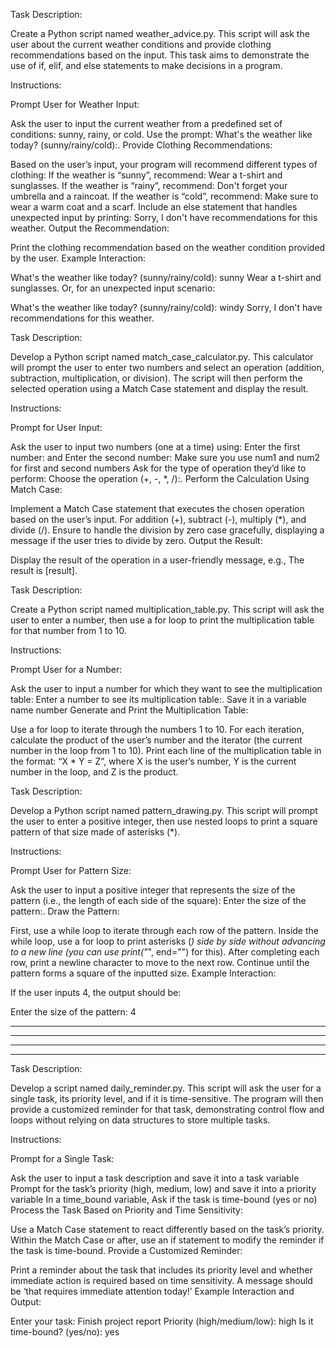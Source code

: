 Task Description:

Create a Python script named weather_advice.py. This script will ask the user about the current weather conditions and provide clothing recommendations based on the input. This task aims to demonstrate the use of if, elif, and else statements to make decisions in a program.

Instructions:

Prompt User for Weather Input:

Ask the user to input the current weather from a predefined set of conditions: sunny, rainy, or cold.
Use the prompt: What's the weather like today? (sunny/rainy/cold):.
Provide Clothing Recommendations:

Based on the user’s input, your program will recommend different types of clothing:
If the weather is “sunny”, recommend: Wear a t-shirt and sunglasses.
If the weather is “rainy”, recommend: Don't forget your umbrella and a raincoat.
If the weather is “cold”, recommend: Make sure to wear a warm coat and a scarf.
Include an else statement that handles unexpected input by printing: Sorry, I don't have recommendations for this weather.
Output the Recommendation:

Print the clothing recommendation based on the weather condition provided by the user.
Example Interaction:

What's the weather like today? (sunny/rainy/cold): sunny
Wear a t-shirt and sunglasses.
Or, for an unexpected input scenario:

What's the weather like today? (sunny/rainy/cold): windy
Sorry, I don't have recommendations for this weather.






Task Description:

Develop a Python script named match_case_calculator.py. This calculator will prompt the user to enter two numbers and select an operation (addition, subtraction, multiplication, or division). The script will then perform the selected operation using a Match Case statement and display the result.

Instructions:

Prompt for User Input:

Ask the user to input two numbers (one at a time) using: Enter the first number: and Enter the second number:
Make sure you use num1 and num2 for first and second numbers
Ask for the type of operation they’d like to perform: Choose the operation (+, -, *, /):.
Perform the Calculation Using Match Case:

Implement a Match Case statement that executes the chosen operation based on the user’s input.
For addition (+), subtract (-), multiply (*), and divide (/).
Ensure to handle the division by zero case gracefully, displaying a message if the user tries to divide by zero.
Output the Result:

Display the result of the operation in a user-friendly message, e.g., The result is [result].





Task Description:

Create a Python script named multiplication_table.py. This script will ask the user to enter a number, then use a for loop to print the multiplication table for that number from 1 to 10.

Instructions:

Prompt User for a Number:

Ask the user to input a number for which they want to see the multiplication table: Enter a number to see its multiplication table:.
Save it in a variable name number
Generate and Print the Multiplication Table:

Use a for loop to iterate through the numbers 1 to 10.
For each iteration, calculate the product of the user’s number and the iterator (the current number in the loop from 1 to 10).
Print each line of the multiplication table in the format: “X * Y = Z”, where X is the user’s number, Y is the current number in the loop, and Z is the product.






Task Description:

Develop a Python script named pattern_drawing.py. This script will prompt the user to enter a positive integer, then use nested loops to print a square pattern of that size made of asterisks (*).

Instructions:

Prompt User for Pattern Size:

Ask the user to input a positive integer that represents the size of the pattern (i.e., the length of each side of the square): Enter the size of the pattern:.
Draw the Pattern:

First, use a while loop to iterate through each row of the pattern.
Inside the while loop, use a for loop to print asterisks (*) side by side without advancing to a new line (you can use print("*", end="") for this).
After completing each row, print a newline character to move to the next row.
Continue until the pattern forms a square of the inputted size.
Example Interaction:

If the user inputs 4, the output should be:

Enter the size of the pattern: 4
****
****
****
****




Task Description:

Develop a script named daily_reminder.py. This script will ask the user for a single task, its priority level, and if it is time-sensitive. The program will then provide a customized reminder for that task, demonstrating control flow and loops without relying on data structures to store multiple tasks.

Instructions:

Prompt for a Single Task:

Ask the user to input a task description and save it into a task variable
Prompt for the task’s priority (high, medium, low) and save it into a priority variable
In a time_bound variable, Ask if the task is time-bound (yes or no)
Process the Task Based on Priority and Time Sensitivity:

Use a Match Case statement to react differently based on the task’s priority.
Within the Match Case or after, use an if statement to modify the reminder if the task is time-bound.
Provide a Customized Reminder:

Print a reminder about the task that includes its priority level and whether immediate action is required based on time sensitivity.
A message should be ‘that requires immediate attention today!’
Example Interaction and Output:

Enter your task: Finish project report
Priority (high/medium/low): high
Is it time-bound? (yes/no): yes



















